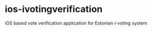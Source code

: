 ios-ivotingverification
=======================

iOS based vote verification application for Estonian i-voting system
